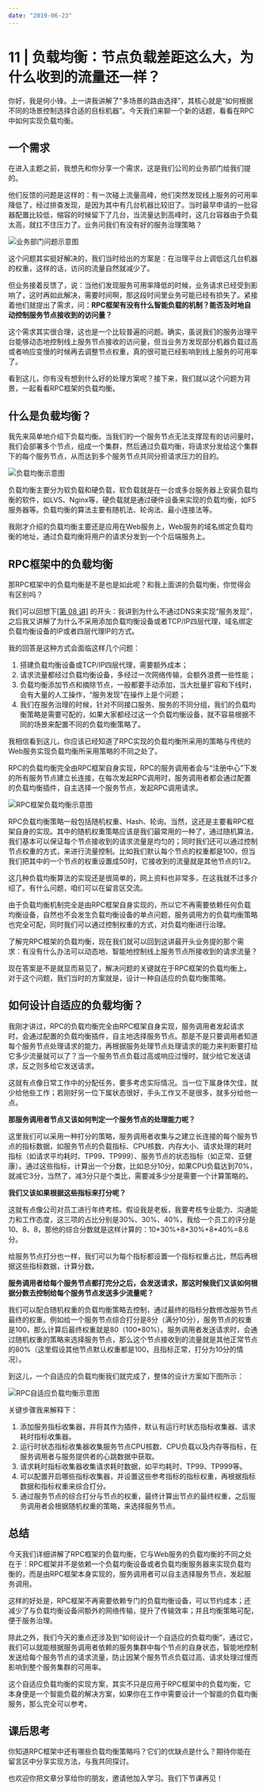 ```yaml
---
date: "2019-06-23"
---  
```

      
# 11 | 负载均衡：节点负载差距这么大，为什么收到的流量还一样？
你好，我是何小锋。上一讲我讲解了“多场景的路由选择”，其核心就是“如何根据不同的场景控制选择合适的目标机器”。今天我们来聊一个新的话题，看看在RPC中如何实现负载均衡。

## 一个需求

在进入主题之前，我想先和你分享一个需求，这是我们公司的业务部门给我们提的。

他们反馈的问题是这样的：有一次碰上流量高峰，他们突然发现线上服务的可用率降低了，经过排查发现，是因为其中有几台机器比较旧了。当时最早申请的一批容器配置比较低，缩容的时候留下了几台，当流量达到高峰时，这几台容器由于负载太高，就扛不住压力了。业务问我们有没有好的服务治理策略？

![](./httpsstatic001geekbangorgresourceimagea9f7a9dfb6a37f8587851a5288b5d6cbf1f7.jpg "业务部门问题示意图")

这个问题其实挺好解决的，我们当时给出的方案是：在治理平台上调低这几台机器的权重，这样的话，访问的流量自然就减少了。

但业务接着反馈了，说：当他们发现服务可用率降低的时候，业务请求已经受到影响了，这时再如此解决，需要时间啊，那这段时间里业务可能已经有损失了。紧接着他们就提出了需求，问：**RPC框架有没有什么智能负载的机制？能否及时地自动控制服务节点接收到的访问量？**

这个需求其实很合理，这也是一个比较普遍的问题。确实，虽说我们的服务治理平台能够动态地控制线上服务节点接收的访问量，但当业务方发现部分机器负载过高或者响应变慢的时候再去调整节点权重，真的很可能已经影响到线上服务的可用率了。

<!-- [[[read_end]]] -->

看到这儿，你有没有想到什么好的处理方案呢？接下来，我们就以这个问题为背景，一起看看RPC框架的负载均衡。

## 什么是负载均衡？

我先来简单地介绍下负载均衡。当我们的一个服务节点无法支撑现有的访问量时，我们会部署多个节点，组成一个集群，然后通过负载均衡，将请求分发给这个集群下的每个服务节点，从而达到多个服务节点共同分担请求压力的目的。

![](./httpsstatic001geekbangorgresourceimagef4b8f48704443b33df17fc490778c00c71b8.jpg "负载均衡示意图")

负载均衡主要分为软负载和硬负载，软负载就是在一台或多台服务器上安装负载均衡的软件，如LVS、Nginx等，硬负载就是通过硬件设备来实现的负载均衡，如F5服务器等。负载均衡的算法主要有随机法、轮询法、最小连接法等。

我刚才介绍的负载均衡主要还是应用在Web服务上，Web服务的域名绑定负载均衡的地址，通过负载均衡将用户的请求分发到一个个后端服务上。

## RPC框架中的负载均衡

那RPC框架中的负载均衡是不是也是如此呢？和我上面讲的负载均衡，你觉得会有区别吗？

我们可以回想下[\[第 08 讲\]](https://time.geekbang.org/column/article/208171) 的开头：我讲到为什么不通过DNS来实现“服务发现”，之后我又讲解了为什么不采用添加负载均衡设备或者TCP/IP四层代理，域名绑定负载均衡设备的IP或者四层代理IP的方式。

我的回答是这种方式会面临这样几个问题：

1.  搭建负载均衡设备或TCP/IP四层代理，需要额外成本；
2.  请求流量都经过负载均衡设备，多经过一次网络传输，会额外浪费一些性能；
3.  负载均衡添加节点和摘除节点，一般都要手动添加，当大批量扩容和下线时，会有大量的人工操作，“服务发现”在操作上是个问题；
4.  我们在服务治理的时候，针对不同接口服务、服务的不同分组，我们的负载均衡策略是需要可配的，如果大家都经过这一个负载均衡设备，就不容易根据不同的场景来配置不同的负载均衡策略了。

我相信看到这儿，你应该已经知道了RPC实现的负载均衡所采用的策略与传统的Web服务实现负载均衡所采用策略的不同之处了。

RPC的负载均衡完全由RPC框架自身实现，RPC的服务调用者会与“注册中心”下发的所有服务节点建立长连接，在每次发起RPC调用时，服务调用者都会通过配置的负载均衡插件，自主选择一个服务节点，发起RPC调用请求。

![](./httpsstatic001geekbangorgresourceimage5e1c5e294378a3d86e7d279507f62fe5ee1c.jpg "RPC框架负载均衡示意图")

RPC负载均衡策略一般包括随机权重、Hash、轮询。当然，这还是主要看RPC框架自身的实现。其中的随机权重策略应该是我们最常用的一种了，通过随机算法，我们基本可以保证每个节点接收到的请求流量是均匀的；同时我们还可以通过控制节点权重的方式，来进行流量控制。比如我们默认每个节点的权重都是100，但当我们把其中的一个节点的权重设置成50时，它接收到的流量就是其他节点的1/2。

这几种负载均衡算法的实现还是很简单的，网上资料也非常多，在这我就不过多介绍了。有什么问题，咱们可以在留言区交流。

由于负载均衡机制完全是由RPC框架自身实现的，所以它不再需要依赖任何负载均衡设备，自然也不会发生负载均衡设备的单点问题，服务调用方的负载均衡策略也完全可配，同时我们可以通过控制权重的方式，对负载均衡进行治理。

了解完RPC框架的负载均衡，现在我们就可以回到这讲最开头业务提的那个需求：有没有什么办法可以动态地、智能地控制线上服务节点所接收到的请求流量？

现在答案是不是就显而易见了，解决问题的关键就在于RPC框架的负载均衡上。对于这个问题，我们当时的方案就是，设计一种自适应的负载均衡策略。

## 如何设计自适应的负载均衡？

我刚才讲过，RPC的负载均衡完全由RPC框架自身实现，服务调用者发起请求时，会通过配置的负载均衡插件，自主地选择服务节点。那是不是只要调用者知道每个服务节点处理请求的能力，再根据服务处理节点处理请求的能力来判断要打给它多少流量就可以了？当一个服务节点负载过高或响应过慢时，就少给它发送请求，反之则多给它发送请求。

这就有点像日常工作中的分配任务，要多考虑实际情况。当一位下属身体欠佳，就少给他些工作；若刚好另一位下属状态很好，手头工作又不是很多，就多分给他一点。

**那服务调用者节点又该如何判定一个服务节点的处理能力呢？**

这里我们可以采用一种打分的策略，服务调用者收集与之建立长连接的每个服务节点的指标数据，如服务节点的负载指标、CPU核数、内存大小、请求处理的耗时指标（如请求平均耗时、TP99、TP999）、服务节点的状态指标（如正常、亚健康）。通过这些指标，计算出一个分数，比如总分10分，如果CPU负载达到70\%，就减它3分，当然了，减3分只是个类比，需要减多少分是需要一个计算策略的。

**我们又该如果根据这些指标来打分呢？**

这就有点像公司对员工进行年终考核。假设我是老板，我要考核专业能力、沟通能力和工作态度，这三项的占比分别是30\%、30\%、40\%，我给一个员工的评分是10、8、8，那他的综合分数就是这样计算的：10\*30\%+8\*30\%+8\*40\%=8.6分。

给服务节点打分也一样，我们可以为每个指标都设置一个指标权重占比，然后再根据这些指标数据，计算分数。

**服务调用者给每个服务节点都打完分之后，会发送请求，那这时候我们又该如何根据分数去控制给每个服务节点发送多少流量呢？**

我们可以配合随机权重的负载均衡策略去控制，通过最终的指标分数修改服务节点最终的权重。例如给一个服务节点综合打分是8分（满分10分），服务节点的权重是100，那么计算后最终权重就是80（100\*80\%）。服务调用者发送请求时，会通过随机权重的策略来选择服务节点，那么这个节点接收到的流量就是其他正常节点的80\%（这里假设其他节点默认权重都是100，且指标正常，打分为10分的情况）。

到这儿，一个自适应的负载均衡我们就完成了，整体的设计方案如下图所示：

![](./httpsstatic001geekbangorgresourceimage00af00065674063f30c98caaa58bb4cd7baf.jpg "RPC自适应负载均衡示意图")

关键步骤我来解释下：

1.  添加服务指标收集器，并将其作为插件，默认有运行时状态指标收集器、请求耗时指标收集器。
2.  运行时状态指标收集器收集服务节点CPU核数、CPU负载以及内存等指标，在服务调用者与服务提供者的心跳数据中获取。
3.  请求耗时指标收集器收集请求耗时数据，如平均耗时、TP99、TP999等。
4.  可以配置开启哪些指标收集器，并设置这些参考指标的指标权重，再根据指标数据和指标权重来综合打分。
5.  通过服务节点的综合打分与节点的权重，最终计算出节点的最终权重，之后服务调用者会根据随机权重的策略，来选择服务节点。

## 总结

今天我们详细讲解了RPC框架的负载均衡，它与Web服务的负载均衡的不同之处在于：RPC框架并不是依赖一个负载均衡设备或者负载均衡服务器来实现负载均衡的，而是由RPC框架本身实现的，服务调用者可以自主选择服务节点，发起服务调用。

这样的好处是，RPC框架不再需要依赖专门的负载均衡设备，可以节约成本；还减少了与负载均衡设备间额外的网络传输，提升了传输效率；并且均衡策略可配，便于服务治理。

除此之外，我们今天的重点还涉及到“如何设计一个自适应的负载均衡”，通过它，我们可以就能根据服务调用者依赖的服务集群中每个节点的自身状态，智能地控制发送给每个服务节点的请求流量，防止因某个服务节点负载过高、请求处理过慢而影响到整个服务集群的可用率。

这个自适应负载均衡的实现方案，其实不只是应用于RPC框架中的负载均衡，它本身便是一个智能负载的解决方案，如果你在工作中需要设计一个智能的负载均衡服务，那么完全可以参考。

## 课后思考

你知道RPC框架中还有哪些负载均衡策略吗？它们的优缺点是什么？期待你能在留言区中分享实现方法，与我共同探讨。

也欢迎你把文章分享给你的朋友，邀请他加入学习。我们下节课再见！